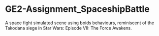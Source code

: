 # GE2-Assignment_SpaceshipBattle
A space fight simulated scene using boids behaviours, reminiscent of the Takodana siege in Star Wars: Episode VII: The Force Awakens. 
